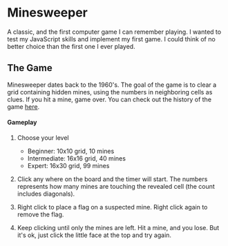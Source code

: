 # Minesweeper

A classic, and the first computer game I can remember playing. I wanted to test my JavaScript skills and implement my first game. I could think of no better choice than the first one I ever played.

## The Game

Minesweeper dates back to the 1960's. The goal of the game is to clear a grid containing hidden mines, using the numbers in neighboring cells as clues. If you hit a mine, game over. You can check out the history of the game [here](https://en.wikipedia.org/wiki/Minesweeper_(video_game)).

#### Gameplay
1. Choose your level
   - Beginner: 10x10 grid, 10 mines
   - Intermediate: 16x16 grid, 40 mines
   - Expert: 16x30 grid, 99 mines
   
2. Click any where on the board and the timer will start. The numbers represents how many mines are touching the revealed cell (the count includes diagonals).

3. Right click to place a flag on a suspected mine. Right click again to remove the flag.

4. Keep clicking until only the mines are left. Hit a mine, and you lose. But it's ok, just click the little face at the top and try again.
